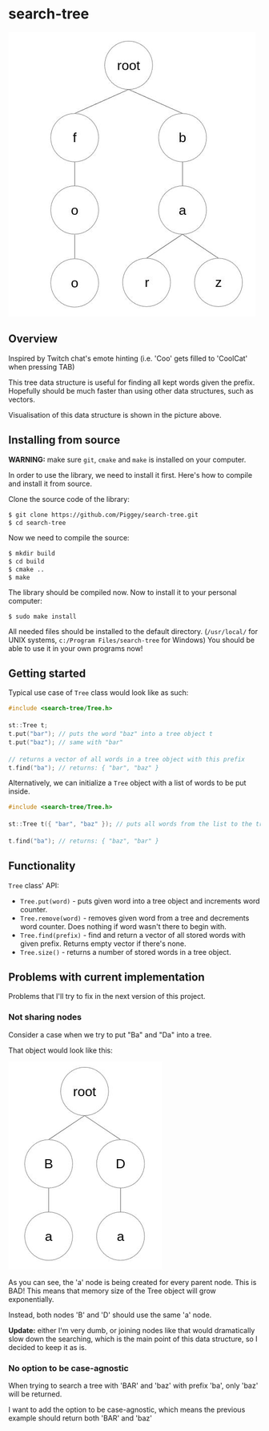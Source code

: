 # search-tree

![visualisation of the tree data structure](imgs/visualization.jpg)

## Overview
Inspired by Twitch chat's emote hinting (i.e. 'Coo' gets filled to 'CoolCat' when pressing TAB)

This tree data structure is useful for finding all kept words given the prefix.
Hopefully should be much faster than using other data structures, such as vectors.

Visualisation of this data structure is shown in the picture above.

## Installing from source
**WARNING:** make sure `git`, `cmake` and `make` is installed on your computer.

In order to use the library, we need to install it first. Here's how to compile and install it from source.

Clone the source code of the library:
```shell
$ git clone https://github.com/Piggey/search-tree.git
$ cd search-tree
```

Now we need to compile the source:
```shell
$ mkdir build
$ cd build
$ cmake ..
$ make
```

The library should be compiled now. Now to install it to your personal computer:
```shell
$ sudo make install
```

All needed files should be installed to the default directory. 
(`/usr/local/` for UNIX systems, `c:/Program Files/search-tree` for Windows) 
You should be able to use it in your own programs now!

## Getting started
Typical use case of `Tree` class would look like as such:
```c++
#include <search-tree/Tree.h>

st::Tree t;
t.put("bar"); // puts the word "baz" into a tree object t
t.put("baz"); // same with "bar"

// returns a vector of all words in a tree object with this prefix
t.find("ba"); // returns: { "bar", "baz" }
```

Alternatively, we can initialize a `Tree` object with a list of words to be put inside.
```c++
#include <search-tree/Tree.h>

st::Tree t({ "bar", "baz" }); // puts all words from the list to the tree

t.find("ba"); // returns: { "baz", "bar" }
```

## Functionality
`Tree` class' API:
- `Tree.put(word)` - puts given word into a tree object and increments word counter.
- `Tree.remove(word)` - removes given word from a tree and decrements word counter. Does nothing if word wasn't there to begin with.
- `Tree.find(prefix)` - find and return a vector of all stored words with given prefix. Returns empty vector if there's none.
- `Tree.size()` - returns a number of stored words in a tree object.

## Problems with current implementation
Problems that I'll try to fix in the next version of this project.

### Not sharing nodes

Consider a case when we try to put "Ba" and "Da" into a tree.

That object would look like this:

![visualisation of a bad case](imgs/bad_case.jpg)

As you can see, the 'a' node is being created for every parent node. This is BAD!
This means that memory size of the Tree object will grow exponentially.

Instead, both nodes 'B' and 'D' should use the same 'a' node.

**Update:** either I'm very dumb, or joining nodes like that would dramatically slow down the searching,
which is the main point of this data structure, so I decided to keep it as is.

### No option to be case-agnostic

When trying to search a tree with 'BAR' and 'baz'
with prefix 'ba', only 'baz' will be returned.

I want to add the option to be case-agnostic, which means the previous example should return both 'BAR' and 'baz'
